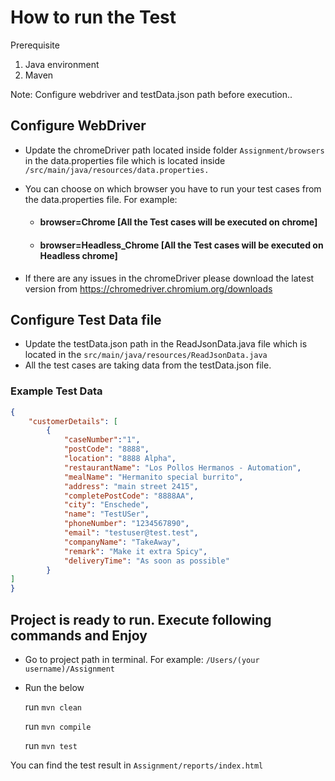 # How to run the Test

Prerequisite

1. Java environment
2. Maven

Note: Configure webdriver and testData.json path before execution..

## Configure WebDriver

* Update the chromeDriver path located inside folder `Assignment/browsers` in the data.properties file which is located inside 
  `/src/main/java/resources/data.properties.`

* You can choose on which browser you have to run your test cases from the data.properties file.
 For example: 
    *  #### browser=Chrome          [All the Test cases will be executed on chrome]
    *  #### browser=Headless_Chrome [All the Test cases will be executed on Headless chrome]
 
* If there are any issues in the chromeDriver please download the latest version from https://chromedriver.chromium.org/downloads


## Configure Test Data file

 * Update the testData.json path in the ReadJsonData.java file which is located in the 
      `src/main/java/resources/ReadJsonData.java`
 * All the test cases are taking data from the testData.json file.  

### Example Test Data
```json
{
	"customerDetails": [
		{
		    "caseNumber":"1",
			"postCode": "8888",
			"location": "8888 Alpha",
			"restaurantName": "Los Pollos Hermanos - Automation",
			"mealName": "Hermanito special burrito",
			"address": "main street 2415",
			"completePostCode": "8888AA",
			"city": "Enschede",
			"name": "TestUSer",
			"phoneNumber": "1234567890",
			"email": "testuser@test.test",
			"companyName": "TakeAway",
			"remark": "Make it extra Spicy",
			"deliveryTime": "As soon as possible"
		}
]
}

```

## Project is ready to run. Execute following commands and Enjoy
 * Go to project path in terminal. For example: `/Users/(your username)/Assignment`
* Run the below

  run `mvn clean`

  run `mvn compile`

  run `mvn test`


You can find the test result in `Assignment/reports/index.html`


